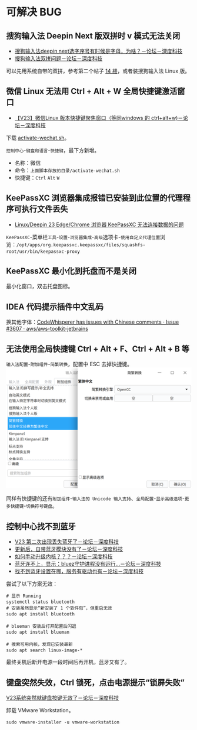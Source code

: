 # 可解决 BUG

## 搜狗输入法 Deepin Next 版双拼时 v 模式无法关闭

- [搜狗输入法deepin next选字序号有时候是字母，为啥？－论坛－深度科技](https://bbs.deepin.org.cn/zh/post/276993)
- [搜狗输入法双拼问题－论坛－深度科技](https://bbs.deepin.org/post/281305)

可以先用系统自带的双拼，参考第二个帖子 [14 楼](https://bbs.deepin.org/post/281305?postId=1675406)，或者装搜狗输入法 Linux 版。

## 微信 Linux 无法用 Ctrl + Alt + W 全局快捷键激活窗口

- [【V23】微信Linux 版本快捷键聚焦窗口（等同windows 的 ctrl+alt+w)－论坛－深度科技](https://bbs.deepin.org/post/281125)

下载 [activate-wechat.sh](https://github.com/duanluan/shell-scripts/blob/main/activate-wechat.sh)。

`控制中心`-`键盘和语言`-`快捷键`，最下方新增。

- 名称：微信
- 命令：`上面脚本存放的目录/activate-wechat.sh`
- 快捷键：`Ctrl` `Alt` `W`

## KeePassXC 浏览器集成报错已安装到此位置的代理程序可执行文件丢失

- [Linux/Deepin 23 Edge/Chrome 浏览器 KeePassXC 无法连接数据的问题](https://blog.zhjh.top/?p=hIsteIcAmfn66ZL1sC82u)

`KeePassXC`-菜单栏`工具`-`设置`-`浏览器集成`-`高级`选项卡-`使用自定义代理位置`浏览：`/opt/apps/org.keepassxc.keepassxc/files/squashfs-root/usr/bin/keepassxc-proxy`

## KeePassXC 最小化到托盘而不是关闭

最小化窗口，双击托盘图标。

## IDEA 代码提示插件中文乱码

换其他字体：[CodeWhisperer has issues with Chinese comments · Issue #3607 · aws/aws-toolkit-jetbrains](https://github.com/aws/aws-toolkit-jetbrains/issues/3607#issuecomment-1707522451)

## 无法使用全局快捷键 Ctrl + Alt + F、Ctrl + Alt + B 等

`输入法配置`-`附加组件`-`简繁转换`，配置中 ESC 去掉快捷键。
![](assets/20250310005928.png)

同样有快捷键的还有`附加组件`-`输入法的 Unicode 输入支持`、`全局配置`-`显示高级选项`-`更多快捷键`-`切换符号键盘`。

## 控制中心找不到蓝牙

- [V23 第二次出现丢失蓝牙了－论坛－深度科技](https://bbs.deepin.org/zh/post/261821)
- [更新后，自带蓝牙模块没有了－论坛－深度科技](https://bbs.deepin.org.cn/zh/post/265877)
- [如何手动升级内核？？？－论坛－深度科技](https://bbs.deepin.org.cn/zh/post/265618)
- [蓝牙连不上，显示：bluez守护进程没有运行...－论坛－深度科技](https://bbs.deepin.org/post/284890)
- [找不到蓝牙设置在哪，服务有驱动也有－论坛－深度科技](https://bbs.deepin.org/post/262909)

尝试了以下方案无效：
```shell
# 显示 Running
systemctl status bluetooth
# 安装虽然显示“新安装了 1 个软件包”，但重启无效
sudo apt install bluetooth

# blueman 安装后打开配置后闪退
sudo apt install blueman

# 搜索可用内核，发现已安装最新
sudo apt search linux-image-*
```
最终关机后断开电源一段时间后再开机，蓝牙又有了。

## 键盘突然失效，Ctrl 锁死，点击电源提示“锁屏失败”

[V23系统突然就键盘按键无效了－论坛－深度科技](https://bbs.deepin.org/zh/post/283218)

卸载 VMware Workstation。

```shell
sudo vmware-installer -u vmware-workstation
```
